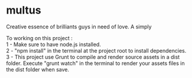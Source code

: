 # multus
Creative essence of brilliants guys in need of love.
A simply 

To working on this project :  
1 - Make sure to have node.js installed.  
2 - "npm install" in the terminal at the project root to install dependencies.  
3 - This project use Grunt to compile and render source assets in a dist folder. Execute "grunt watch" in the terminal to render your assets files in the dist folder when save.
